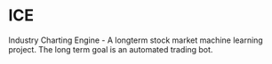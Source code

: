 # ICE
Industry Charting Engine - A longterm stock market machine learning project.
The long term goal is an automated trading bot.


# 
